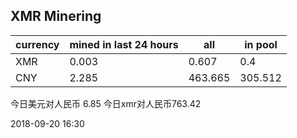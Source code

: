 ## XMR Minering

|currency|mined in last 24 hours|all|in pool|
|---|---|---|---|
|XMR|0.003|0.607|0.4|
|CNY|2.285|463.665|305.512|

今日美元对人民币 6.85	今日xmr对人民币763.42


2018-09-20 16:30